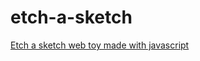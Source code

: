# etch-a-sketch
[Etch a sketch web toy made with javascript](https://kckat.github.io/etch-a-sketch/)
